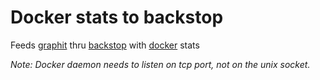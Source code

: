 # Docker stats to backstop

Feeds [graphit](http://graphite.readthedocs.org/en/latest/) thru [backstop](https://github.com/obfuscurity/backstop) with [docker](https://www.docker.com/) stats

*Note: Docker daemon needs to listen on tcp port, not on the unix socket.*
